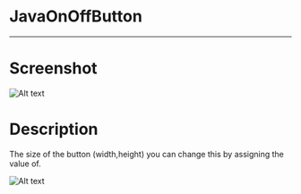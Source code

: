 ﻿  
# JavaOnOffButton
-----------------------------------------------------------

# Screenshot

![Alt text](/screenshots/onOffBtn.png "OnOffButton")


#  Description

The size of the button (width,height) you can change this by assigning the value of.

![Alt text](/screenshots/swingPanel.png "buttonSettings")




